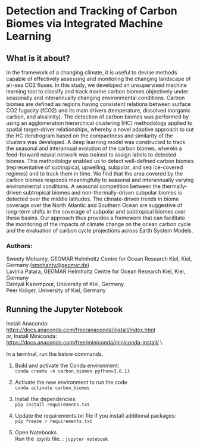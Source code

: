 # Detection and Tracking of Carbon Biomes via Integrated Machine Learning

## What is it about?

In the framework of a changing climate, it is useful to devise methods capable of effectively assessing and monitoring the changing landscape of air-sea CO2 fluxes. In this study, we developed an unsupervised machine learning tool to classify and track marine carbon biomes objectively under seasonally and interannually changing environmental conditions. Carbon biomes are defined as regions having consistent relations between surface CO2 fugacity (fCO2) and its main drivers (temperature, dissolved inorganic carbon, and alkalinity). The detection of carbon biomes was performed by using an agglomeration hierarchical clustering (HC) methodology applied to spatial target-driver relationships, whereby a novel adaptive approach to cut the HC dendrogram based on the compactness and similarity of the clusters was developed. A deep learning model was constructed to track the seasonal and interannual evolution of the carbon biomes, wherein a feed-forward neural network was trained to assign labels to detected biomes. This methodology enabled us to detect well-defined carbon biomes (representative of subtropical, upwelling, subpolar, and sea ice-covered regimes) and to track them in time. We find that the area covered by the carbon biomes responds meaningfully to seasonal and interannually varying environmental conditions. A seasonal competition between the thermally-driven subtropical biomes and non-thermally-driven subpolar biomes is detected over the middle latitudes. The climate-driven trends in biome coverage over the North Atlantic and Southern Ocean are suggestive of long-term shifts in the coverage of subpolar and subtropical biomes over these basins. Our approach thus provides a framework that can facilitate the monitoring of the impacts of climate change on the ocean carbon cycle and the evaluation of carbon cycle projections across Earth System Models.

### Authors:
Sweety Mohanty, GEOMAR Helmholtz Centre for Ocean Research Kiel, Kiel, Germany (smohanty@geomar.de)  
Lavinia Patara, GEOMAR Helmholtz Centre for Ocean Research Kiel, Kiel, Germany  
Daniyal Kazempour, University of Kiel, Germany  
Peer Kröger, University of Kiel, Germany  

## Running the Jupyter Notebook
Install Anaconda: https://docs.anaconda.com/free/anaconda/install/index.html \
or, Install Miniconda: https://docs.anaconda.com/free/miniconda/miniconda-install/ \

In a terminal, run the below commands.  

1) Build and activate the Conda environment: \
`conda create -n carbon_biomes python=3.8.13`

2) Activate the new environment to run the code \
`conda activate carbon_biomes`

3) Install the dependencies: \
`pip install requirements.txt`

4) Update the requirements.txt file if you install additional packages: \
`pip freeze > requirements.txt`

5) Open Notebooks \
   Run the .ipynb file. : `jupyter notebook`  

